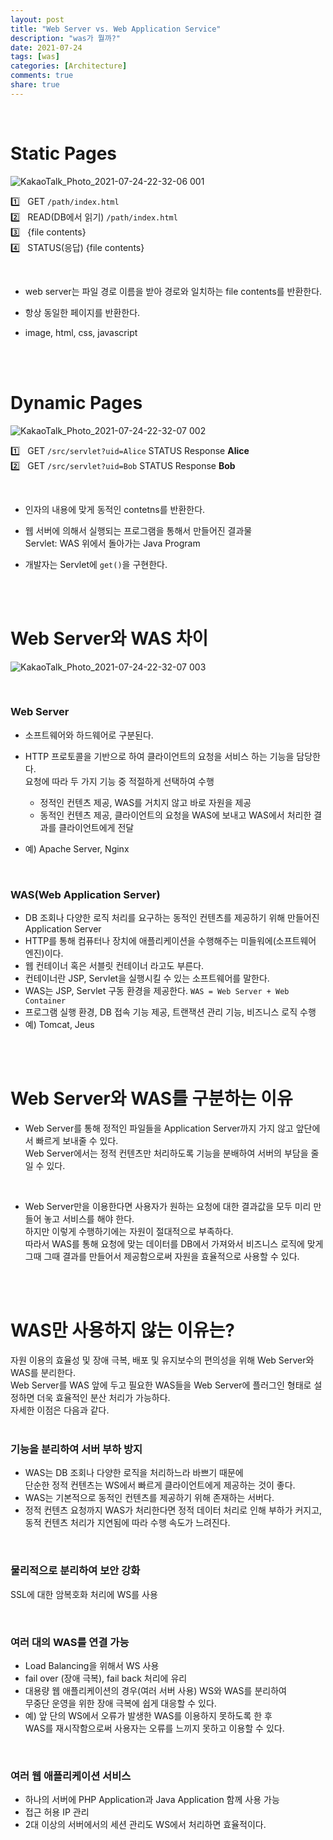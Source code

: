 ```yaml
---
layout: post   
title: "Web Server vs. Web Application Service"      
description: "was가 뭘까?"  
date: 2021-07-24  
tags: [was]  
categories: [Architecture]  
comments: true  
share: true  
---  
```


<br />   


# Static Pages             

![KakaoTalk_Photo_2021-07-24-22-32-06 001](https://user-images.githubusercontent.com/33855307/126870006-00b0a463-1db2-414e-8d91-0408ad12ceb5.jpeg)    

1️⃣ &nbsp; GET `/path/index.html`        
2️⃣ &nbsp; READ(DB에서 읽기) `/path/index.html`       
3️⃣ &nbsp; {file contents}    
4️⃣ &nbsp; STATUS(응답) {file contents}    

<br />  

* web server는 파일 경로 이름을 받아 경로와 일치하는 file contents를 반환한다.    

* 항상 동일한 페이지를 반환한다.   

* image, html, css, javascript   

<br />            
<br />       

# Dynamic Pages   

![KakaoTalk_Photo_2021-07-24-22-32-07 002](https://user-images.githubusercontent.com/33855307/126870005-c825dcaa-d39b-46e5-8b8a-b75837d344c2.jpeg)       

1️⃣ &nbsp; GET `/src/servlet?uid=Alice` STATUS Response **Alice**      
2️⃣ &nbsp; GET `/src/servlet?uid=Bob` STATUS Response **Bob**      


<br />   

* 인자의 내용에 맞게 동적인 contetns를 반환한다.     

* 웹 서버에 의해서 실행되는 프로그램을 통해서 만들어진 결과물     
Servlet: WAS 위에서 돌아가는 Java Program      


* 개발자는 Servlet에 `get()`을 구현한다.   


<br />  
<br />  


# Web Server와 WAS 차이   

![KakaoTalk_Photo_2021-07-24-22-32-07 003](https://user-images.githubusercontent.com/33855307/126870004-f24254b3-ff05-4437-8ae8-44ac28f0028b.jpeg)   

<br />    

### Web Server   
* 소프트웨어와 하드웨어로 구분된다.   
* HTTP 프로토콜을 기반으로 하여 클라이언트의 요청을 서비스 하는 기능을 담당한다.    
요청에 따라 두 가지 기능 중 적절하게 선택하여 수행   
    - 정적인 컨텐츠 제공, WAS를 거치지 않고 바로 자원을 제공   
    - 동적인 컨텐츠 제공, 클라이언트의 요청을 WAS에 보내고 WAS에서 처리한 결과를 클라이언트에게 전달   
    
* 예) Apache Server, Nginx   

<br />    

### WAS(Web Application Server)     
* DB 조회나 다양한 로직 처리를 요구하는 동적인 컨텐츠를 제공하기 위해 만들어진 Application Server  
* HTTP를 통해 컴퓨터나 장치에 애플리케이션을 수행해주는 미들워에(소프트웨어 엔진)이다.  
* 웹 컨테이너 혹은 서블릿 컨테이너 라고도 부른다.  
* 컨테이너란 JSP, Servlet을 실행시킬 수 있는 소프트웨어를 말한다.    
* WAS는 JSP, Servlet 구동 환경을 제공한다.  `WAS = Web Server + Web Container`    
* 프로그램 실행 환경, DB 접속 기능 제공, 트랜잭션 관리 기능, 비즈니스 로직 수행   
* 예) Tomcat, Jeus   

<br />    
<br />    

# Web Server와 WAS를 구분하는 이유   

* Web Server를 통해 정적인 파일들을 Application Server까지 가지 않고 앞단에서 빠르게 보내줄 수 있다.  
  Web Server에서는 정적 컨텐츠만 처리하도록 기능을 분배하여 서버의 부담을 줄일 수 있다.  
<br />   
  
* Web Server만을 이용한다면 사용자가 원하는 요청에 대한 결과값을 모두 미리 만들어 놓고 서비스를 해야 한다.  
하지만 이렇게 수행하기에는 자원이 절대적으로 부족하다.  
따라서 WAS를 통해 요청에 맞는 데이터를 DB에서 가져와서 비즈니스 로직에 맞게   
그때 그때 결과를 만들어서 제공함으로써 자원을 효율적으로 사용할 수 있다.  

<br />   
<br />   

# WAS만 사용하지 않는 이유는?   
자원 이용의 효율성 및 장애 극복, 배포 및 유지보수의 편의성을 위해 Web Server와 WAS를 분리한다.  
Web Server를 WAS 앞에 두고 필요한 WAS들을 Web Server에 플러그인 형태로 설정하면 더욱 효율적인 분산 처리가 가능하다.  
자세한 이점은 다음과 같다.     
<br />    



### 기능을 분리하여 서버 부하 방지    
* WAS는 DB 조회나 다양한 로직을 처리하느라 바쁘기 때문에     
  단순한 정적 컨텐츠는 WS에서 빠르게 클라이언트에게 제공하는 것이 좋다.        
* WAS는 기본적으로 동적인 컨텐츠를 제공하기 위해 존재하는 서버다.       
* 정적 컨텐츠 요청까지 WAS가 처리한다면 정적 데이터 처리로 인해 부하가 커지고,     
  동적 컨텐츠 처리가 지연됨에 따라 수행 속도가 느려진다.        

<br />      

### 물리적으로 분리하여 보안 강화     
SSL에 대한 암복호화 처리에 WS를 사용       

<br />    

### 여러 대의 WAS를 연결 가능   
* Load Balancing을 위해서 WS 사용      
* fail over (장애 극복), fail back 처리에 유리      
* 대용량 웹 애플리케이션의 경우(여러 서버 사용) WS와 WAS를 분리하여    
  무중단 운영을 위한 장애 극복에 쉽게 대응할 수 있다.        
* 예) 앞 단의 WS에서 오류가 발생한 WAS를 이용하지 못하도록 한 후     
  WAS를 재시작함으로써 사용자는 오류를 느끼지 못하고 이용할 수 있다.       

<br />    

### 여러 웹 애플리케이션 서비스            
* 하나의 서버에 PHP Application과 Java Application 함께 사용 가능     
* 접근 허용 IP 관리  
* 2대 이상의 서버에서의 세션 관리도 WS에서 처리하면 효율적이다.     

<br />  
